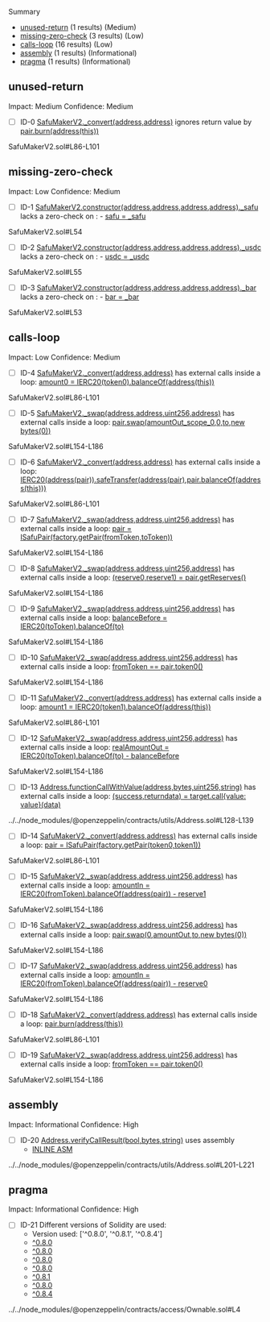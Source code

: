 Summary
 - [unused-return](#unused-return) (1 results) (Medium)
 - [missing-zero-check](#missing-zero-check) (3 results) (Low)
 - [calls-loop](#calls-loop) (16 results) (Low)
 - [assembly](#assembly) (1 results) (Informational)
 - [pragma](#pragma) (1 results) (Informational)
## unused-return
Impact: Medium
Confidence: Medium
 - [ ] ID-0
[SafuMakerV2._convert(address,address)](SafuMakerV2.sol#L86-L101) ignores return value by [pair.burn(address(this))](SafuMakerV2.sol#L94)

SafuMakerV2.sol#L86-L101


## missing-zero-check
Impact: Low
Confidence: Medium
 - [ ] ID-1
[SafuMakerV2.constructor(address,address,address,address)._safu](SafuMakerV2.sol#L54) lacks a zero-check on :
		- [safu = _safu](SafuMakerV2.sol#L59)

SafuMakerV2.sol#L54


 - [ ] ID-2
[SafuMakerV2.constructor(address,address,address,address)._usdc](SafuMakerV2.sol#L55) lacks a zero-check on :
		- [usdc = _usdc](SafuMakerV2.sol#L60)

SafuMakerV2.sol#L55


 - [ ] ID-3
[SafuMakerV2.constructor(address,address,address,address)._bar](SafuMakerV2.sol#L53) lacks a zero-check on :
		- [bar = _bar](SafuMakerV2.sol#L58)

SafuMakerV2.sol#L53


## calls-loop
Impact: Low
Confidence: Medium
 - [ ] ID-4
[SafuMakerV2._convert(address,address)](SafuMakerV2.sol#L86-L101) has external calls inside a loop: [amount0 = IERC20(token0).balanceOf(address(this))](SafuMakerV2.sol#L97)

SafuMakerV2.sol#L86-L101


 - [ ] ID-5
[SafuMakerV2._swap(address,address,uint256,address)](SafuMakerV2.sol#L154-L186) has external calls inside a loop: [pair.swap(amountOut_scope_0,0,to,new bytes(0))](SafuMakerV2.sol#L182)

SafuMakerV2.sol#L154-L186


 - [ ] ID-6
[SafuMakerV2._convert(address,address)](SafuMakerV2.sol#L86-L101) has external calls inside a loop: [IERC20(address(pair)).safeTransfer(address(pair),pair.balanceOf(address(this)))](SafuMakerV2.sol#L91)

SafuMakerV2.sol#L86-L101


 - [ ] ID-7
[SafuMakerV2._swap(address,address,uint256,address)](SafuMakerV2.sol#L154-L186) has external calls inside a loop: [pair = ISafuPair(factory.getPair(fromToken,toToken))](SafuMakerV2.sol#L160)

SafuMakerV2.sol#L154-L186


 - [ ] ID-8
[SafuMakerV2._swap(address,address,uint256,address)](SafuMakerV2.sol#L154-L186) has external calls inside a loop: [(reserve0,reserve1) = pair.getReserves()](SafuMakerV2.sol#L163)

SafuMakerV2.sol#L154-L186


 - [ ] ID-9
[SafuMakerV2._swap(address,address,uint256,address)](SafuMakerV2.sol#L154-L186) has external calls inside a loop: [balanceBefore = IERC20(toToken).balanceOf(to)](SafuMakerV2.sol#L174)

SafuMakerV2.sol#L154-L186


 - [ ] ID-10
[SafuMakerV2._swap(address,address,uint256,address)](SafuMakerV2.sol#L154-L186) has external calls inside a loop: [fromToken == pair.token0()](SafuMakerV2.sol#L177)

SafuMakerV2.sol#L154-L186


 - [ ] ID-11
[SafuMakerV2._convert(address,address)](SafuMakerV2.sol#L86-L101) has external calls inside a loop: [amount1 = IERC20(token1).balanceOf(address(this))](SafuMakerV2.sol#L98)

SafuMakerV2.sol#L86-L101


 - [ ] ID-12
[SafuMakerV2._swap(address,address,uint256,address)](SafuMakerV2.sol#L154-L186) has external calls inside a loop: [realAmountOut = IERC20(toToken).balanceOf(to) - balanceBefore](SafuMakerV2.sol#L185)

SafuMakerV2.sol#L154-L186


 - [ ] ID-13
[Address.functionCallWithValue(address,bytes,uint256,string)](../../node_modules/@openzeppelin/contracts/utils/Address.sol#L128-L139) has external calls inside a loop: [(success,returndata) = target.call{value: value}(data)](../../node_modules/@openzeppelin/contracts/utils/Address.sol#L137)

../../node_modules/@openzeppelin/contracts/utils/Address.sol#L128-L139


 - [ ] ID-14
[SafuMakerV2._convert(address,address)](SafuMakerV2.sol#L86-L101) has external calls inside a loop: [pair = ISafuPair(factory.getPair(token0,token1))](SafuMakerV2.sol#L87)

SafuMakerV2.sol#L86-L101


 - [ ] ID-15
[SafuMakerV2._swap(address,address,uint256,address)](SafuMakerV2.sol#L154-L186) has external calls inside a loop: [amountIn = IERC20(fromToken).balanceOf(address(pair)) - reserve1](SafuMakerV2.sol#L171)

SafuMakerV2.sol#L154-L186


 - [ ] ID-16
[SafuMakerV2._swap(address,address,uint256,address)](SafuMakerV2.sol#L154-L186) has external calls inside a loop: [pair.swap(0,amountOut,to,new bytes(0))](SafuMakerV2.sol#L179)

SafuMakerV2.sol#L154-L186


 - [ ] ID-17
[SafuMakerV2._swap(address,address,uint256,address)](SafuMakerV2.sol#L154-L186) has external calls inside a loop: [amountIn = IERC20(fromToken).balanceOf(address(pair)) - reserve0](SafuMakerV2.sol#L169)

SafuMakerV2.sol#L154-L186


 - [ ] ID-18
[SafuMakerV2._convert(address,address)](SafuMakerV2.sol#L86-L101) has external calls inside a loop: [pair.burn(address(this))](SafuMakerV2.sol#L94)

SafuMakerV2.sol#L86-L101


 - [ ] ID-19
[SafuMakerV2._swap(address,address,uint256,address)](SafuMakerV2.sol#L154-L186) has external calls inside a loop: [fromToken == pair.token0()](SafuMakerV2.sol#L168)

SafuMakerV2.sol#L154-L186


## assembly
Impact: Informational
Confidence: High
 - [ ] ID-20
[Address.verifyCallResult(bool,bytes,string)](../../node_modules/@openzeppelin/contracts/utils/Address.sol#L201-L221) uses assembly
	- [INLINE ASM](../../node_modules/@openzeppelin/contracts/utils/Address.sol#L213-L216)

../../node_modules/@openzeppelin/contracts/utils/Address.sol#L201-L221


## pragma
Impact: Informational
Confidence: High
 - [ ] ID-21
Different versions of Solidity are used:
	- Version used: ['^0.8.0', '^0.8.1', '^0.8.4']
	- [^0.8.0](../../node_modules/@openzeppelin/contracts/access/Ownable.sol#L4)
	- [^0.8.0](../../node_modules/@openzeppelin/contracts/token/ERC20/IERC20.sol#L4)
	- [^0.8.0](../../node_modules/@openzeppelin/contracts/token/ERC20/extensions/draft-IERC20Permit.sol#L4)
	- [^0.8.0](../../node_modules/@openzeppelin/contracts/token/ERC20/utils/SafeERC20.sol#L4)
	- [^0.8.1](../../node_modules/@openzeppelin/contracts/utils/Address.sol#L4)
	- [^0.8.0](../../node_modules/@openzeppelin/contracts/utils/Context.sol#L4)
	- [^0.8.4](SafuMakerV2.sol#L2)

../../node_modules/@openzeppelin/contracts/access/Ownable.sol#L4



